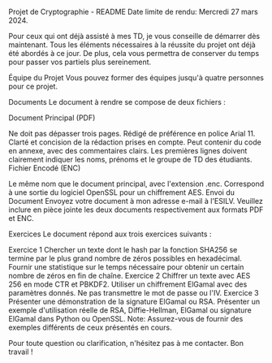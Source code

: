 Projet de Cryptographie - README
Date limite de rendu: Mercredi 27 mars 2024.

Pour ceux qui ont déjà assisté à mes TD, je vous conseille de démarrer dès maintenant. Tous les éléments nécessaires à la réussite du projet ont déjà été abordés à ce jour. De plus, cela vous permettra de conserver du temps pour passer vos partiels plus sereinement.

Équipe du Projet
Vous pouvez former des équipes jusqu'à quatre personnes pour ce projet.

Documents
Le document à rendre se compose de deux fichiers :

Document Principal (PDF)

Ne doit pas dépasser trois pages.
Rédigé de préférence en police Arial 11.
Clarté et concision de la rédaction prises en compte.
Peut contenir du code en annexe, avec des commentaires clairs.
Les premières lignes doivent clairement indiquer les noms, prénoms et le groupe de TD des étudiants.
Fichier Encodé (ENC)

Le même nom que le document principal, avec l'extension .enc.
Correspond à une sortie du logiciel OpenSSL pour un chiffrement AES.
Envoi du Document
Envoyez votre document à mon adresse e-mail à l'ESILV. Veuillez inclure en pièce jointe les deux documents respectivement aux formats PDF et ENC.

Exercices
Le document répond aux trois exercices suivants :

Exercice 1
Chercher un texte dont le hash par la fonction SHA256 se termine par le plus grand nombre de zéros possibles en hexadécimal.
Fournir une statistique sur le temps nécessaire pour obtenir un certain nombre de zéros en fin de chaîne.
Exercice 2
Chiffrer un texte avec AES 256 en mode CTR et PBKDF2.
Utiliser un chiffrement ElGamal avec des paramètres donnés.
Ne pas transmettre le mot de passe ou l'IV.
Exercice 3
Présenter une démonstration de la signature ElGamal ou RSA.
Présenter un exemple d'utilisation réelle de RSA, Diffie-Hellman, ElGamal ou signature ElGamal dans Python ou OpenSSL.
Note: Assurez-vous de fournir des exemples différents de ceux présentés en cours.

Pour toute question ou clarification, n'hésitez pas à me contacter. Bon travail !

